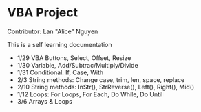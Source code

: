 # VBA Project

Contributor: Lan "Alice" Nguyen

This is a self learning documentation
- 1/29 VBA Buttons, Select, Offset, Resize
- 1/30 Variable, Add/Subtrac/Multiply/Divide
- 1/31 Conditional: If, Case, With
- 2/3 String methods: Change case, trim, len, space, replace
- 2/10 String methods: InStr(), StrReverse(), Left(), Right(), Mid()
- 1/12 Loops: For Loops, For Each, Do While, Do Until
- 3/6 Arrays & Loops